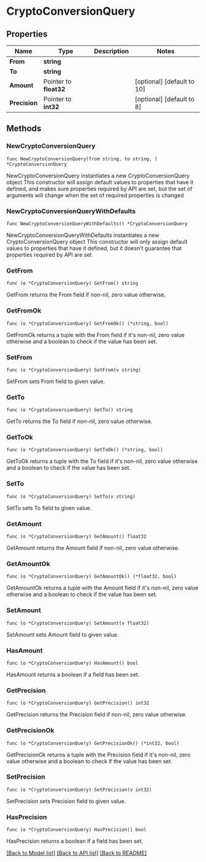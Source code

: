 # CryptoConversionQuery

## Properties

Name | Type | Description | Notes
------------ | ------------- | ------------- | -------------
**From** | **string** |  | 
**To** | **string** |  | 
**Amount** | Pointer to **float32** |  | [optional] [default to 10]
**Precision** | Pointer to **int32** |  | [optional] [default to 8]

## Methods

### NewCryptoConversionQuery

`func NewCryptoConversionQuery(from string, to string, ) *CryptoConversionQuery`

NewCryptoConversionQuery instantiates a new CryptoConversionQuery object
This constructor will assign default values to properties that have it defined,
and makes sure properties required by API are set, but the set of arguments
will change when the set of required properties is changed

### NewCryptoConversionQueryWithDefaults

`func NewCryptoConversionQueryWithDefaults() *CryptoConversionQuery`

NewCryptoConversionQueryWithDefaults instantiates a new CryptoConversionQuery object
This constructor will only assign default values to properties that have it defined,
but it doesn't guarantee that properties required by API are set

### GetFrom

`func (o *CryptoConversionQuery) GetFrom() string`

GetFrom returns the From field if non-nil, zero value otherwise.

### GetFromOk

`func (o *CryptoConversionQuery) GetFromOk() (*string, bool)`

GetFromOk returns a tuple with the From field if it's non-nil, zero value otherwise
and a boolean to check if the value has been set.

### SetFrom

`func (o *CryptoConversionQuery) SetFrom(v string)`

SetFrom sets From field to given value.


### GetTo

`func (o *CryptoConversionQuery) GetTo() string`

GetTo returns the To field if non-nil, zero value otherwise.

### GetToOk

`func (o *CryptoConversionQuery) GetToOk() (*string, bool)`

GetToOk returns a tuple with the To field if it's non-nil, zero value otherwise
and a boolean to check if the value has been set.

### SetTo

`func (o *CryptoConversionQuery) SetTo(v string)`

SetTo sets To field to given value.


### GetAmount

`func (o *CryptoConversionQuery) GetAmount() float32`

GetAmount returns the Amount field if non-nil, zero value otherwise.

### GetAmountOk

`func (o *CryptoConversionQuery) GetAmountOk() (*float32, bool)`

GetAmountOk returns a tuple with the Amount field if it's non-nil, zero value otherwise
and a boolean to check if the value has been set.

### SetAmount

`func (o *CryptoConversionQuery) SetAmount(v float32)`

SetAmount sets Amount field to given value.

### HasAmount

`func (o *CryptoConversionQuery) HasAmount() bool`

HasAmount returns a boolean if a field has been set.

### GetPrecision

`func (o *CryptoConversionQuery) GetPrecision() int32`

GetPrecision returns the Precision field if non-nil, zero value otherwise.

### GetPrecisionOk

`func (o *CryptoConversionQuery) GetPrecisionOk() (*int32, bool)`

GetPrecisionOk returns a tuple with the Precision field if it's non-nil, zero value otherwise
and a boolean to check if the value has been set.

### SetPrecision

`func (o *CryptoConversionQuery) SetPrecision(v int32)`

SetPrecision sets Precision field to given value.

### HasPrecision

`func (o *CryptoConversionQuery) HasPrecision() bool`

HasPrecision returns a boolean if a field has been set.


[[Back to Model list]](../README.md#documentation-for-models) [[Back to API list]](../README.md#documentation-for-api-endpoints) [[Back to README]](../README.md)


